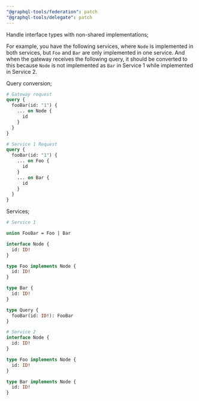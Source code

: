 ```yaml
---
"@graphql-tools/federation": patch
"@graphql-tools/delegate": patch
---
```


Handle interface types with non-shared implementations;

For example, you have the following services, where `Node` is implemented in both services, but `Foo` and `Bar` are only implemented in one service.
And when the gateway receives the following query, it should be converted to this because `Node` is not implemented as `Bar` in Service 1 while implemented in Service 2.

Query conversion;

```graphql
# Gateway request
query {
  fooBar(id: "1") {
    ... on Node {
      id
    }
  }
}
```

```graphql
# Service 1 Request
query {
  fooBar(id: "1") {
    ... on Foo {
      id
    }
    ... on Bar {
      id
    }
  }
}
```

Services;

```graphql
# Service 1

union FooBar = Foo | Bar

interface Node {
  id: ID!
}

type Foo implements Node {
  id: ID!
}

type Bar {
  id: ID!
}

type Query {
  fooBar(id: ID!): FooBar
}
```

```graphql
# Service 2
interface Node {
  id: ID!
}

type Foo implements Node {
  id: ID!
}

type Bar implements Node {
  id: ID!
}
```
